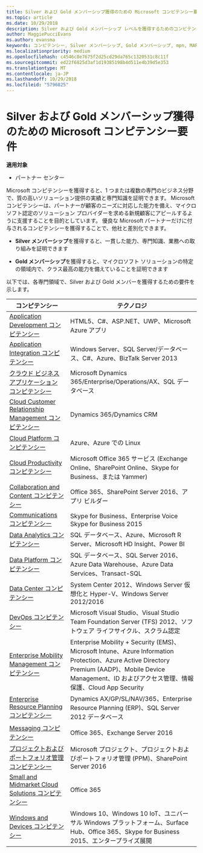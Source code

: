 ```yaml
---
title: Silver および Gold メンバーシップ獲得のための Microsoft コンピテンシー要件について | パートナー センター
ms.topic: article
ms.date: 10/29/2018
description: Silver および Gold メンバーシップ レベルを獲得するためのコンピテンシー要件について説明します。
author: MaggiePucciEvans
ms.author: evansma
keywords: コンピテンシー, Silver メンバーシップ, Gold メンバーシップ, mpn, MAPS, 能力, Microsoft Partner Network, ネットワーク メンバーップ
ms.localizationpriority: medium
ms.openlocfilehash: c4546c8e7675f2d25cd29da765c1320531c8c11f
ms.sourcegitcommit: ed22f6825d3af1d19385198b4d511e4b39d5e353
ms.translationtype: MT
ms.contentlocale: ja-JP
ms.lasthandoff: 10/29/2018
ms.locfileid: "5796825"
---
```

# <a name="microsoft-competency-requirements-for-gold-and-silver-membership"></a>Silver および Gold メンバーシップ獲得のための Microsoft コンピテンシー要件

**適用対象**

-  パートナー センター

Microsoft コンピテンシーを獲得すると、1 つまたは複数の専門のビジネス分野で、質の高いソリューション提供の実績と専門知識を証明できます。 Microsoft コンピテンシーは、パートナーが顧客のニーズに対応した能力を備え、マイクロソフト認定のソリューション プロバイダーを求める新規顧客にアピールするように支援することを目的としています。 優良な Microsoft パートナーだけに付与されるコンピテンシーを獲得することで、他社と差別化できます。

- **Silver メンバーシップ**を獲得すると、一貫した能力、専門知識、業務への取り組みを証明できます

- **Gold メンバーシップ**を獲得すると、マイクロソフト ソリューションの特定の領域内で、クラス最高の能力を備えていることを証明できます

以下では、各専門領域で、Silver および Gold メンバーを獲得するための要件を示します。


| コンピテンシー  | テクノロジ |
|   ------------------   |   -------   |
| [Application Development コンピテンシー](https://partner.microsoft.com/membership/application-development-competency) | HTML5、C#、ASP.NET、UWP、Microsoft Azure アプリ |
| [Application Integration コンピテンシー](https://partner.microsoft.com/membership/application-integration-competency) | Windows Server、SQL Server/データベース、C#、Azure、BizTalk Server 2013|
| [クラウド ビジネス アプリケーション コンピテンシー](https://partner.microsoft.com/membership/cloud-business-applications-competency)| Microsoft Dynamics 365/Enterprise/Operations/AX、SQL データベース |
| [Cloud Customer Relationship Management コンピテンシー](https://partner.microsoft.com/membership/cloud-customer-relationship-management-competency)| Dynamics 365/Dynamics CRM |
| [Cloud Platform コンピテンシー](https://partner.microsoft.com/membership/cloud-platform-competency)| Azure、Azure での Linux |
| [Cloud Productivity コンピテンシー](https://partner.microsoft.com/membership/cloud-productivity-competency)| Microsoft Office 365 サービス (Exchange Online、SharePoint Online、Skype for Business、または Yammer)|
| [Collaboration and Content コンピテンシー](https://partner.microsoft.com/membership/collaboration-and-content-competency)| Office 365、SharePoint Server 2016、アプリ ビルダー |
| [Communications コンピテンシー](https://partner.microsoft.com/membership/communications-competency)| Skype for Business、Enterprise Voice Skype for Business 2015 |
| [Data Analytics コンピテンシー](https://partner.microsoft.com/membership/data-analytics-competency)| SQL データベース、Azure、Microsoft R Server、Microsoft HD Insight、Power BI |
| [Data Platform コンピテンシー](https://partner.microsoft.com/membership/data-platform-competency)| SQL データベース、SQL Server 2016、Azure Data Warehouse、Azure Data Services、Transact-SQL |
| [Data Center コンピテンシー](https://partner.microsoft.com/membership/datacenter-competency)| System Center 2012、Windows Server 仮想化と Hyper-V、Windows Server 2012/2016 |
| [DevOps コンピテンシー](https://partner.microsoft.com/membership/devops-competency)| Microsoft Visual Studio、Visual Studio Team Foundation Server (TFS) 2012、ソフトウェア ライフサイクル、スクラム認定 |
| [Enterprise Mobility Management コンピテンシー](https://partner.microsoft.com/membership/enterprise-mobility-management-competency)| Enterprise Mobility + Security (EMS)、Microsoft Intune、Azure Information Protection、Azure Active Directory Premium (AADP)、Mobile Device Management、ID およびアクセス管理、情報保護、Cloud App Security |
| [Enterprise Resource Planning コンピテンシー](https://partner.microsoft.com/membership/enterprise-resource-planning-competency)| Dynamics AX/GP/SL/NAV/365、Enterprise Resource Planning (ERP)、SQL Server 2012 データベース  |
| [Messaging コンピテンシー](https://partner.microsoft.com/membership/messaging-competency)| Office 365、Exchange Server 2016 |
| [プロジェクトおよびポートフォリオ管理コンピテンシー](https://partner.microsoft.com/membership/project-portfolio-management-competency)| Microsoft プロジェクト、プロジェクトおよびポートフォリオ管理 (PPM)、SharePoint Server 2016|
| [Small and Midmarket Cloud Solutions コンピテンシー](https://partner.microsoft.com/membership/small-midmarket-cloud-solutions-competency)| Office 365 |
| [Windows and Devices コンピテンシー](https://partner.microsoft.com/membership/windows-and-devices-competency)| Windows 10、Windows 10 IoT、ユニバーサル Windows プラットフォーム、Surface Hub、Office 365、Skype for Business 2015、エンタープライズ展開 |